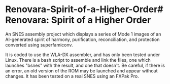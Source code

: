 # Renovara-Spirit-of-a-Higher-Order# Renovara: Spirit of a Higher Order
An SNES assembly project which displays a series of Mode 1 images of an AI-generated spirit of harmony, purification, reconciliation, and protection converted using superfamiconv.

It is coded to use the WLA-DX assembler, and has only been tested under Linux. There is a bash script to assemble and link the files, one which launches "bsnes" with the result, and one that doesn't. Be careful, if there is an error, an old version of the ROM may be launched and appear without changes. It has been tested on a real SNES using an FXPak Pro.

